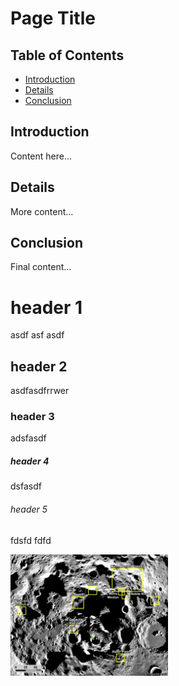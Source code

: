 # Page Title

## Table of Contents

- [Introduction](#introduction)
- [Details](#details)
- [Conclusion](#conclusion)

## Introduction

Content here...

## Details

More content...

## Conclusion

Final content...

# header 1

asdf asf asdf

## header 2

asdfasdfrrwer

### header 3

adsfasdf

##### header 4

dsfasdf

###### header 5

fdsfd  fdfd




<!-- Using HTML for more control -->
<img src="./img/artemis-iii-landing-region-candidates.webp" width="50%" alt="Image Title">
